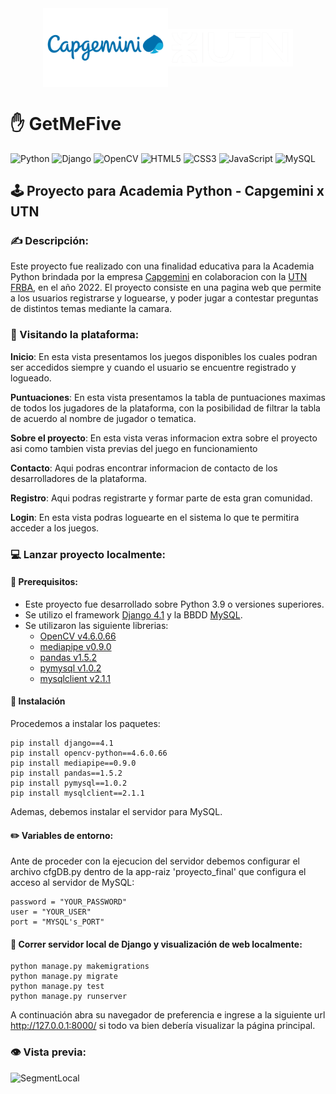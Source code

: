 <div align="center" style="display:flex;justify-content:center; align-items:center;"><img src="static\media\sobre_el_proyecto\Capgemini-Logo.png" width="200"/><img src="static\media\sobre_el_proyecto\utn.png" width="200"/></div>

# ✋ GetMeFive

![Python](https://img.shields.io/badge/python-3670A0?style=for-the-badge&logo=python&logoColor=ffdd54)
![Django](https://img.shields.io/badge/django-%23092E20.svg?style=for-the-badge&logo=django&logoColor=white)
![OpenCV](https://img.shields.io/badge/opencv-%23white.svg?style=for-the-badge&logo=opencv&logoColor=white)
![HTML5](https://img.shields.io/badge/html5-%23E34F26.svg?style=for-the-badge&logo=html5&logoColor=white)
![CSS3](https://img.shields.io/badge/css3-%231572B6.svg?style=for-the-badge&logo=css3&logoColor=white)
![JavaScript](https://img.shields.io/badge/javascript-%23323330.svg?style=for-the-badge&logo=javascript&logoColor=%23F7DF1E)
![MySQL](https://img.shields.io/badge/mysql-%2300f.svg?style=for-the-badge&logo=mysql&logoColor=white)

## 🕹 Proyecto para Academia Python - Capgemini x UTN

### ✍ Descripción:

Este proyecto fue realizado con una finalidad educativa para la Academia Python brindada por la empresa [Capgemini](https://www.capgemini.com/ar-es/) en colaboracion con la [UTN FRBA](https://www.frba.utn.edu.ar/), en el año 2022. El proyecto consiste en una pagina web que permite a los usuarios registrarse y loguearse, y poder jugar a contestar preguntas de distintos temas mediante la camara.

### 👀 Visitando la plataforma:

**Inicio**: En esta vista presentamos los juegos disponibles los cuales podran ser accedidos siempre y cuando el usuario se encuentre registrado y logueado.

**Puntuaciones**: En esta vista presentamos la tabla de puntuaciones maximas de todos los jugadores de la plataforma, con la posibilidad de filtrar la tabla de acuerdo al nombre de jugador o tematica.

**Sobre el proyecto**: En esta vista veras informacion extra sobre el proyecto asi como tambien vista previas del juego en funcionamiento

**Contacto**: Aqui podras encontrar informacion de contacto de los desarrolladores de la plataforma.

**Registro**: Aqui podras registrarte y formar parte de esta gran comunidad.

**Login**: En esta vista podras loguearte en el sistema lo que te permitira acceder a los juegos.

### 💻 Lanzar proyecto localmente:

#### 📜 Prerequisitos:

+ Este proyecto fue desarrollado sobre Python 3.9 o versiones superiores.
+ Se utilizo el framework [Django 4.1](https://www.djangoproject.com/) y la BBDD [MySQL](https://www.mysql.com/).
+ Se utilizaron las siguiente librerias:
    + [OpenCV v4.6.0.66](https://docs.opencv.org/4.x/index.html)
    + [mediapipe v0.9.0](https://google.github.io/mediapipe/getting_started/python.html)
    + [pandas v1.5.2](https://pandas.pydata.org/)
    + [pymysql v1.0.2](https://pypi.org/project/PyMySQL/)
    + [mysqlclient v2.1.1](https://pypi.org/project/mysqlclient/)

#### 🔧 Instalación
Procedemos a instalar los paquetes:

```
pip install django==4.1
pip install opencv-python==4.6.0.66
pip install mediapipe==0.9.0
pip install pandas==1.5.2
pip install pymysql==1.0.2
pip install mysqlclient==2.1.1
```
Ademas, debemos instalar el servidor para MySQL.

#### ✏️ Variables de entorno:
Ante de proceder con la ejecucion del servidor debemos configurar el archivo cfgDB.py dentro de la app-raiz 'proyecto_final' que configura el acceso al servidor de MySQL:

```
password = "YOUR_PASSWORD"
user = "YOUR_USER"
port = "MYSQL's_PORT"
```

#### 🔧 Correr servidor local de Django y visualización de web localmente:

```
python manage.py makemigrations
python manage.py migrate
python manage.py test
python manage.py runserver
```
A continuación abra su navegador de preferencia e ingrese a la siguiente url http://127.0.0.1:8000/ si todo va bien debería visualizar la página principal.

### 👁️ Vista previa:
![SegmentLocal](preview1.gif "segment")